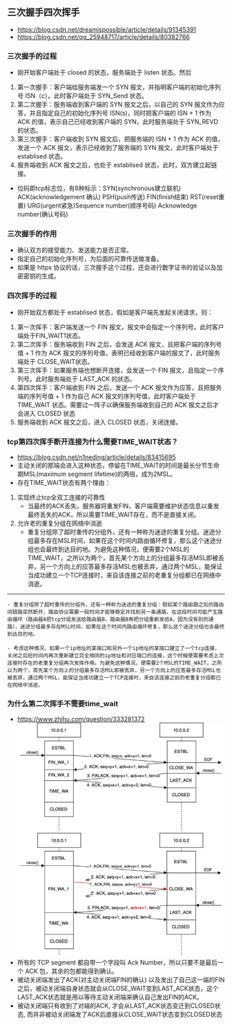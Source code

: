 ## 三次握手四次挥手
- https://blog.csdn.net/dreamispossible/article/details/91345391
- https://blog.csdn.net/qq_25948717/article/details/80382766

### 三次握手的过程
- 刚开始客户端处于 closed 的状态，服务端处于 listen 状态。然后
1. 第一次握手：客户端给服务端发一个 SYN 报文，并指明客户端的初始化序列号 ISN（c）。此时客户端处于 SYN_Send 状态。
2. 第二次握手：服务端收到客户端的 SYN 报文之后，以自己的 SYN 报文作为应答，并且指定自己的初始化序列号 ISN(s)，同时把客户端的 ISN + 1 作为 ACK 的值，表示自己已经收到客户端的 SYN，此时服务端处于 SYN_REVD 的状态。
3. 第三次握手：客户端收到 SYN 报文后，把服务端的 ISN + 1 作为 ACK 的值，发送一个 ACK 报文，表示已经收到了服务端的 SYN 报文，此时客户端处于 establised 状态。
4. 服务端收到 ACK 报文之后，也处于 establised 状态，此时，双方建立起链接。
- 位码即tcp标志位，有6种标示：SYN(synchronous建立联机) ACK(acknowledgement 确认) PSH(push传送) FIN(finish结束) RST(reset重置) URG(urgent紧急)Sequence number(顺序号码) Acknowledge number(确认号码)

### 三次握手的作用
- 确认双方的接受能力、发送能力是否正常。
- 指定自己的初始化序列号，为后面的可靠传送做准备。
- 如果是 https 协议的话，三次握手这个过程，还会进行数字证书的验证以及加密密钥的生成。

### 四次挥手的过程
- 刚开始双方都处于 establised 状态，假如是客户端先发起关闭请求，则：
1. 第一次挥手：客户端发送一个 FIN 报文，报文中会指定一个序列号。此时客户端处于FIN_WAIT1状态。
2. 第二次挥手：服务端收到 FIN 之后，会发送 ACK 报文，且把客户端的序列号值 + 1 作为 ACK 报文的序列号值，表明已经收到客户端的报文了，此时服务端处于 CLOSE_WAIT状态。
3. 第三次挥手：如果服务端也想断开连接，会发送一个 FIN 报文，且指定一个序列号。此时服务端处于 LAST_ACK 的状态。
4. 第四次挥手：客户端收到 FIN 之后，发送一个 ACK 报文作为应答，且把服务端的序列号值 + 1 作为自己 ACK 报文的序列号值，此时客户端处于 TIME_WAIT 状态。需要过一阵子以确保服务端收到自己的 ACK 报文之后才会进入 CLOSED 状态
5. 服务端收到 ACK 报文之后，进入 CLOSED 状态，关闭连接。

### tcp第四次挥手断开连接为什么需要TIME_WAIT状态？
- https://blog.csdn.net/n1neding/article/details/83415695
- 主动关闭的那端会进入这种状态，停留在TIME_WAIT的时间是最长分节生命期MSL(maximum segment lifetime)的两倍，成为2MSL。
- 存在TIME_WAIT状态有两个理由：
1. 实现终止tcp全双工连接的可靠性
    - 当最终的ACK丢失，服务器将重发FIN，客户端需要维护状态信息以重发最终丢失的ACK，所以需要TIME_WAIT存在，而不是直接关闭。
2. 允许老的重复分组在网络中消逝
    - 重复分组除了超时重传的分组外，还有一种称为迷途的重复分组。迷途分组最多存在MSL时间，如果在这个时间内路由循环修复，那么这个迷途分组也会最终到达目的地。为避免这种情况，便需要2个MSL的TIME_WAIT，之所以为两个，首先某个方向上的分组最多存活MSL即被丢弃，另一个方向上的应答最多存活MSL也被丢弃，通过两个MSL，能保证当成功建立一个TCP连接时，来自该连接之前的老重复分组都已在网络中消逝。

---

    - 重复分组除了超时重传的分组外，还有一种称为迷途的重复分组：假如某个路由跟之后的路由间链路突然断开，路由协议需要一段时间才能够稳定并找到另一条通路，在这段时间可能产生路由循环（路由器A把tcp分组发送给路由器B，路由器B再把分组重新发给A，因为没有别的通路），迷途分组最多存在MSL时间，如果在这个时间内路由循环修复，那么这个迷途分组也会最终到达目的地。

    - 考虑这种情况，如果一个ip地址的某端口和另外一个ip地址的某端口建立了一个tcp连接，关闭之后短时间内再次重新建立完全相同的ip地址和对应端口的连接，这个时候便需要考虑上次连接时存在的老重复分组再次发挥作用。为避免这种情况，便需要2个MSL的TIME_WAIT，之所以为两个，首先某个方向上的分组最多存活MSL即被丢弃，另一个方向上的应答最多存活MSL也被丢弃，通过两个MSL，能保证当成功建立一个TCP连接时，来自该连接之前的老重复分组都已在网络中消逝。

### 为什么第二次挥手不需要time_wait
- https://www.zhihu.com/question/333281372
![avatar](./img/4-1.jpg)
![avatar](./img/4-2.jpg)
- 所有的 TCP segment 都自带一个字段叫 Ack Number，所以只要不是最后一个 ACK 包，其余的包都能得到确认。
- 被动关闭端发出了ACK(对主动关闭端FIN的确认) 以及发出了自己这一端的FIN之后，被动关闭端自身状态就会从CLOSE_WAIT变到LAST_ACK状态，这个LAST_ACK状态就是用以等待主动关闭端来确认自己发出FIN的ACK。
- 被动关闭端只有收到了对端的ACK, 才会从LAST_ACK状态变迁到CLOSED状态, 而并非被动关闭端发了ACK后直接从CLOSE_WAIT状态变到CLOSED状态
